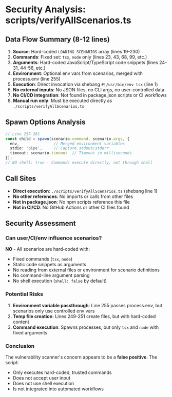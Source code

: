 # Security Analysis: scripts/verifyAllScenarios.ts

## Data Flow Summary (8-12 lines)

1. **Source**: Hard-coded `LOADING_SCENARIOS` array (lines 19-230)
2. **Commands**: Fixed set: `tsx`, `node` only (lines 23, 43, 68, 99, etc.)
3. **Arguments**: Hard-coded JavaScript/TypeScript code snippets (lines 24-31, 44-56, etc.)
4. **Environment**: Optional env vars from scenarios, merged with process.env (line 255)
5. **Execution**: Direct invocation via shebang `#!/usr/bin/env tsx` (line 1)
6. **No external inputs**: No JSON files, no CLI args, no user-controlled data
7. **No CI/CD integration**: Not found in package.json scripts or CI workflows
8. **Manual run only**: Must be executed directly as `./scripts/verifyAllScenarios.ts`

## Spawn Options Analysis

```typescript
// Line 257-261
const child = spawn(scenario.command, scenario.args, {
  env,               // Merged environment variables
  stdio: 'pipe',     // Capture stdout/stderr
  timeout: scenario.timeout  // Timeout in milliseconds
});
// NO shell: true - Commands execute directly, not through shell
```

## Call Sites

- **Direct execution**: `./scripts/verifyAllScenarios.ts` (shebang line 1)
- **No other references**: No imports or calls from other files
- **Not in package.json**: No npm scripts reference this file
- **Not in CI/CD**: No GitHub Actions or other CI files found

## Security Assessment

### Can user/CI/env influence scenarios?

**NO** - All scenarios are hard-coded with:
- Fixed commands (`tsx`, `node`)
- Static code snippets as arguments
- No reading from external files or environment for scenario definitions
- No command-line argument parsing
- No shell execution (`shell: false` by default)

### Potential Risks

1. **Environment variable passthrough**: Line 255 passes process.env, but scenarios only use controlled env vars
2. **Temp file creation**: Lines 249-251 create files, but with hard-coded content
3. **Command execution**: Spawns processes, but only `tsx` and `node` with fixed arguments

### Conclusion

The vulnerability scanner's concern appears to be a **false positive**. The script:
- Only executes hard-coded, trusted commands
- Does not accept user input
- Does not use shell execution
- Is not integrated into automated workflows